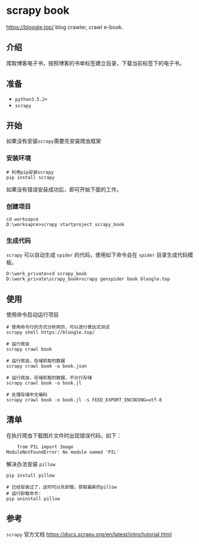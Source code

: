 # scrapy book
https://bloogle.top/ blog crawler, crawl e-book.

## 介绍

爬取博客电子书，按照博客的书单标签建立目录，下载当前标签下的电子书。

## 准备

- `python3.5.2+`
- `scrapy`

## 开始

如果没有安装`scrapy`需要先安装爬虫框架

### 安装环境

```shell
# 利用pip安装scrapy
pip install scrapy
```

如果没有错误安装成功后，即可开始下面的工作。

### 创建项目

```shell
cd worksapce
D:\worksapce>scrapy startproject scrapy_book
```

### 生成代码

`scrapy` 可以自动生成 `spider` 的代码，使用如下命令会在 `spider` 目录生成代码模板。

```shell
D:\work_private>cd scrapy_book
D:\work_private\scrapy_book>scrapy genspider book bloogle.top
```

## 使用

使用命令启动运行项目

```shell
# 使用命令行的方式分析网页，可以进行表达式测试
scrapy shell https://bloogle.top/

# 运行爬虫
scrapy crawl book

# 运行爬虫，存储抓取的数据
scrapy crawl book -o book.json

# 运行爬虫，存储抓取的数据，不分行存储
scrapy crawl book -o book.jl

# 处理存储中文编码
scrapy crawl book -o book.jl -s FEED_EXPORT_ENCODING=utf-8
```

## 清单

在执行爬虫下载图片文件时出现错误代码，如下：

```shell
    from PIL import Image
ModuleNotFoundError: No module named 'PIL'
```

解决办法安装 `pillow`

```shell
pip install pillow

# 已经安装过了，这时可以先卸载，获取最新的pillow
# 运行卸载命令:
pip uninstall pillow
```



## 参考

`scrapy` 官方文档 https://docs.scrapy.org/en/latest/intro/tutorial.html